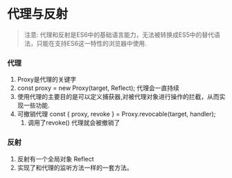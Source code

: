 # 代理与反射

> 注意: 代理和反射是ES6中的基础语言能力，无法被转换成ES5中的替代语法，只能在支持ES6这一特性的浏览器中使用.

### 代理

1. Proxy是代理的关键字 
2. const proxy = new Proxy(target, Reflect);   代理会一直持续
3. 使用代理的主要目的是可以定义捕获器,对被代理对象进行操作的拦截，从而实现一些功能.
4. 可撤销代理  const { proxy, revoke } = Proxy.revocable(target, handler);
   1. 调用了revoke() 代理就会被撤销了

### 反射

1. 反射有一个全局对象 Reflect
2. 实现了和代理的监听方法一样的一套方法。